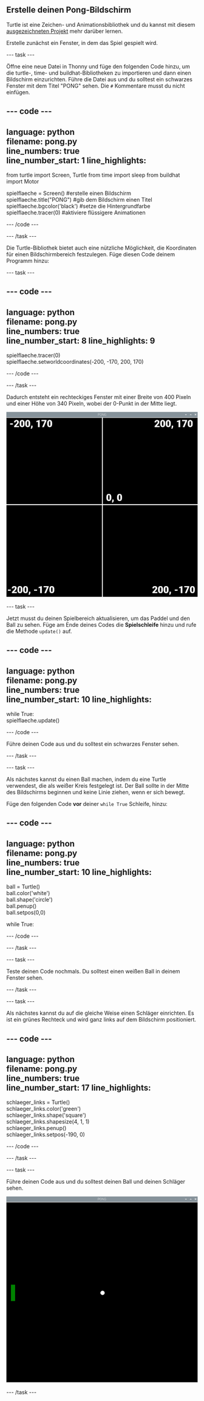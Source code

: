 ## Erstelle deinen Pong-Bildschirm

Turtle ist eine Zeichen- und Animationsbibliothek und du kannst mit diesem [ausgezeichneten Projekt](https://projects.raspberrypi.org/de-DE/projects/turtle-race) mehr darüber lernen.


Erstelle zunächst ein Fenster, in dem das Spiel gespielt wird.

--- task ---

Öffne eine neue Datei in Thonny und füge den folgenden Code hinzu, um die turtle-, time- und buildhat-Bibliotheken zu importieren und dann einen Bildschirm einzurichten. Führe die Datei aus und du solltest ein schwarzes Fenster mit dem Titel "PONG" sehen. Die `#` Kommentare musst du nicht einfügen.

--- code ---
---
language: python   
filename: pong.py   
line_numbers: true   
line_number_start: 1
line_highlights:
---

from turtle import Screen, Turtle 
from time import sleep 
from buildhat import Motor

spielflaeche = Screen() #erstelle einen Bildschirm   
spielflaeche.title("PONG") #gib dem Bildschirm einen Titel   
spielflaeche.bgcolor('black') #setze die Hintergrundfarbe   
spielflaeche.tracer(0) #aktiviere flüssigere Animationen

--- /code ---

--- /task ---

Die Turtle-Bibliothek bietet auch eine nützliche Möglichkeit, die Koordinaten für einen Bildschirmbereich festzulegen. Füge diesen Code deinem Programm hinzu:

--- task ---

--- code ---
---
language: python   
filename: pong.py   
line_numbers: true   
line_number_start: 8
line_highlights: 9
---

spielflaeche.tracer(0)   
spielflaeche.setworldcoordinates(-200, -170, 200, 170)

--- /code ---

--- /task ---

Dadurch entsteht ein rechteckiges Fenster mit einer Breite von 400 Pixeln und einer Höhe von 340 Pixeln, wobei der 0-Punkt in der Mitte liegt.

![Ein Screenshot des Spielfensters, der die Koordinaten jeder Ecke und des Zentrums zeigt. Oben links ist -200,170, oben rechts ist 200,170, unten links ist -200,-170 und unten rechts ist 200,-170. Das Zentrum ist 0,0.](images/coords.png)

--- task ---

Jetzt musst du deinen Spielbereich aktualisieren, um das Paddel und den Ball zu sehen. Füge am Ende deines Codes die **Spielschleife** hinzu und rufe die Methode `update()` auf.

--- code ---
---
language: python   
filename: pong.py   
line_numbers: true   
line_number_start: 10
line_highlights:
---

while True:   
    spielflaeche.update()

--- /code ---

Führe deinen Code aus und du solltest ein schwarzes Fenster sehen.

--- /task ---

--- task ---

Als nächstes kannst du einen Ball machen, indem du eine Turtle verwendest, die als weißer Kreis festgelegt ist. Der Ball sollte in der Mitte des Bildschirms beginnen und keine Linie ziehen, wenn er sich bewegt.

Füge den folgenden Code **vor** deiner `while True` Schleife, hinzu:

--- code ---
---
language: python   
filename: pong.py   
line_numbers: true   
line_number_start: 10
line_highlights:
---

ball = Turtle()   
ball.color('white')   
ball.shape('circle')   
ball.penup()   
ball.setpos(0,0)

while True:

--- /code ---

--- /task ---

--- task ---

Teste deinen Code nochmals. Du solltest einen weißen Ball in deinem Fenster sehen.

--- /task ---

--- task ---

Als nächstes kannst du auf die gleiche Weise einen Schläger einrichten. Es ist ein grünes Rechteck und wird ganz links auf dem Bildschirm positioniert.

--- code ---
---
language: python   
filename: pong.py   
line_numbers: true   
line_number_start: 17
line_highlights:
---

schlaeger_links = Turtle()   
schlaeger_links.color('green')   
schlaeger_links.shape('square')   
schlaeger_links.shapesize(4, 1, 1)   
schlaeger_links.penup()   
schlaeger_links.setpos(-190, 0)

--- /code ---

--- /task ---

--- task ---

Führe deinen Code aus und du solltest deinen Ball und deinen Schläger sehen.

![Ein weißer Ball in der Mitte eines schwarzen Fensters mit einem grünen Schläger ganz links.](images/pong_static.png)

--- /task ---
